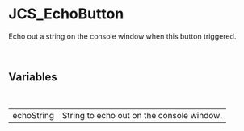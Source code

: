 <div id="content-header">
  <h1>JCS_EchoButton</h1>
</div>

<p>
  Echo out a string on the console window when this button triggered.
</p>


<br/>
<h2>Variables</h2>
<br/>

<table>
  <tr>
    <td>echoString</td>
    <td>String to echo out on the console window.</td>
  </tr>
</table>
